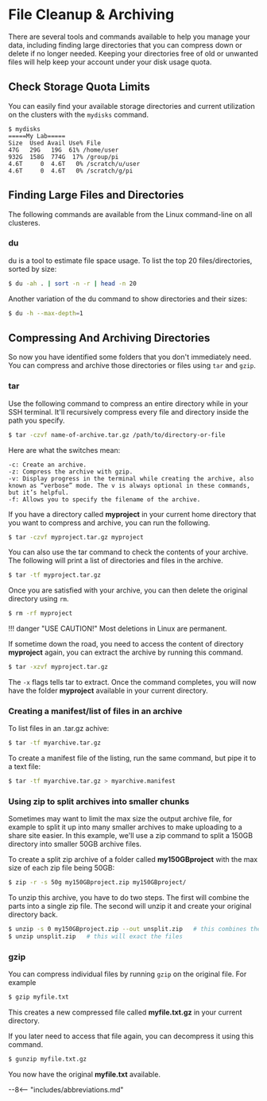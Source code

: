 # File Cleanup & Archiving
There are several tools and commands available to help you manage your data, including finding large directories that you can compress down or delete if no longer needed.  Keeping your directories free of old or unwanted files will help keep your account under your disk usage quota.

## Check Storage Quota Limits
You can easily find your available storage directories and current utilization on the clusters with the `mydisks` command.
```
$ mydisks
=====My Lab=====
Size  Used Avail Use% File
47G   29G   19G  61% /home/user
932G  158G  774G  17% /group/pi
4.6T     0  4.6T   0% /scratch/u/user
4.6T     0  4.6T   0% /scratch/g/pi	
```

## Finding Large Files and Directories
The following commands are available from the Linux command-line on all clusteres.

### du
du is a tool to estimate file space usage. 
To list the top 20 files/directories, sorted by size:
```bash
$ du -ah . | sort -n -r | head -n 20
```

Another variation of the du command to show directories and their sizes:
```bash
$ du -h --max-depth=1
```

## Compressing And Archiving Directories
So now you have identified some folders that you don't immediately need.  You can compress and archive those directories or files using <code>tar</code> and <code>gzip</code>.

### tar
Use the following command to compress an entire directory while in your SSH terminal.  It'll recursively compress every file and directory inside the path you specify.
```bash
$ tar -czvf name-of-archive.tar.gz /path/to/directory-or-file
```

Here are what the switches mean:

    -c: Create an archive.
    -z: Compress the archive with gzip.
    -v: Display progress in the terminal while creating the archive, also known as “verbose” mode. The v is always optional in these commands, but it’s helpful.
    -f: Allows you to specify the filename of the archive.

If you have a directory called **myproject** in your current home directory that you want to compress and archive, you can run the following.
```bash
$ tar -czvf myproject.tar.gz myproject
```

You can also use the tar command to check the contents of your archive. The following will print a list of directories and files in the archive.
```bash
$ tar -tf myproject.tar.gz
```

Once you are satisfied with your archive, you can then delete the original directory using <code>rm</code>. 
```bash
$ rm -rf myproject
```
!!! danger "USE CAUTION!"
    Most deletions in Linux are permanent.


If sometime down the road, you need to access the content of directory **myproject** again, you can extract the archive by running this command.
```bash
$ tar -xzvf myproject.tar.gz
```

The `-x` flags tells tar to extract.  Once the command completes, you will now have the folder **myproject** available in your current directory.

### Creating a manifest/list of files in an archive
To list files in an .tar.gz achive:
```bash
$ tar -tf myarchive.tar.gz
```

To create a manifest file of the listing, run the same command, but pipe it to a text file:
```bash
$ tar -tf myarchive.tar.gz > myarchive.manifest
```

### Using zip to split archives into smaller chunks
Sometimes may want to limit the max size the output archive file, for example to split it up into many smaller archives to make uploading to a share site easier.  In this example, we'll use a zip command to split a 150GB directory into smaller 50GB archive files.

To create a split zip archive of a folder called **my150GBproject** with the max size of each zip file being 50GB:
```bash
$ zip -r -s 50g my150GBproject.zip my150GBproject/
```

To unzip this archive, you have to do two steps.  The first will combine the parts into a single zip file.  The second will unzip it and create your original directory back.
```bash
$ unzip -s 0 my150GBproject.zip --out unsplit.zip   # this combines the split files back into one zip
$ unzip unsplit.zip   # this will exact the files
```

### gzip
You can compress individual files by running `gzip` on the original file.  For example
```bash
$ gzip myfile.txt
```

This creates a new compressed file called **myfile.txt.gz** in your current directory.

If you later need to access that file again, you can decompress it using this command.
```bash
$ gunzip myfile.txt.gz
```

You now have the original **myfile.txt** available.

--8<-- "includes/abbreviations.md"